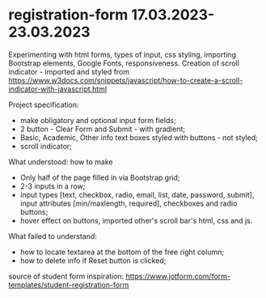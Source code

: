 # registration-form 17.03.2023-23.03.2023

Experimenting with html forms, types of input, css styling, importing Bootstrap elements, Google Fonts, responsiveness. 
Creation of scroll indicator - imported and styled from https://www.w3docs.com/snippets/javascript/how-to-create-a-scroll-indicator-with-javascript.html

Project specification:
- make obligatory and optional input form fields; 
- 2 button - Clear Form and Submit - with gradient; 
- Basic, Academic, Other info text boxes styled with buttons - not styled;
- scroll indicator;

What understood: how to make 
- Only half of the page filled in via Bootstrap grid; 
- 2-3 inputs in a row; 
- input types [text, checkbox, radio, email, list, date, password, submit], input attributes [min/maxlength, required], checkboxes and radio buttons; 
- hover effect on buttons, imported other's scroll bar's html, css and js.

What failed to understand:
- how to locate textarea at the bottom of the free right column;
- how to delete info if Reset button is clicked;

source of student form inspiration: https://www.jotform.com/form-templates/student-registration-form
